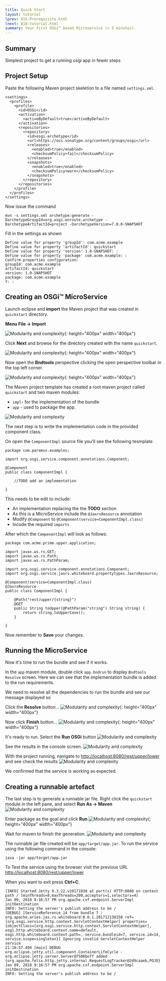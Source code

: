```yaml
---
title: Quick Start 
layout: tutorial
lprev: 015-Prerequisite.html 
lnext: 010-tutorial.html
summary: Your first OSGi™ based Microservice (< 5 minutes). 
---
```


## Summary 

Simplest project to get a running osgi app in fewer steps

## Project Setup

Paste the following Maven project skeletion to a file named `settings.xml`.

    <settings>
      <profiles>
        <profile>
          <id>OSGi</id>
          <activation>
            <activeByDefault>true</activeByDefault>
          </activation>
          <repositories>
            <repository>
              <id>osgi-archetype</id>
              <url>https://oss.sonatype.org/content/groups/osgi</url>
              <releases>
                <enabled>true</enabled>
                <checksumPolicy>fail</checksumPolicy>
              </releases>
              <snapshots>
                <enabled>true</enabled>
                <checksumPolicy>warn</checksumPolicy>
              </snapshots>
            </repository>
          </repositories>
        </profile>
      </profiles>
    </settings>

Now issue the command

    mvn -s settings.xml archetype:generate -DarchetypeGroupId=org.osgi.enroute.archetype -DarchetypeArtifactId=project -DarchetypeVersion=7.0.0-SNAPSHOT


Fill in the settings as shown

    Define value for property 'groupId': com.acme.example
    Define value for property 'artifactId': quickstart
    Define value for property 'version' 1.0-SNAPSHOT: : 
    Define value for property 'package' com.acme.example: : 
    Confirm properties configuration:
    groupId: com.acme.example
    artifactId: quickstart
    version: 1.0-SNAPSHOT
    package: com.acme.example
    Y: : 

## Creating an OSGi™ MicroService

Launch eclipse and **import** the Maven project that was created in `quickstart` directory. 

**Menu File -> Import**

![Modularity and complexity](img/1.png){: height="400px" width="400px"} 

Click **Next** and browse for the directory created with the name `quickstart`.

![Modularity and complexity](img/2.png){: height="400px" width="400px"}
 
Now open the **Bndtools** perspective clicking the open perspective toolbar in the top left corner.

![Modularity and complexity](img/3.png){: height="400px" width="400px"}

The Maven project template has created a root maven project called `quickstart` and two maven modules:

* `impl`-  for the implementation of the bundle 
* `app` - used to package the app.

![Modularity and complexity](img/4.png)

The next step is to write the implementation code in the provided component class. 

On open the `ComponentImpl` source file you'll see the following tesmplate 

    package com.paremus.examples;

    import org.osgi.service.component.annotations.Component;

    @Component
    public class ComponentImpl {
    
        //TODO add an implementation
    
    }

This needs to be edit to include:

* An implementation replacing the the **TODO** section 
* As this is a MicroService include the `@JaxrsResource` annotation
* Modify `@Component` to `@Component(service=ComponentImpl.class)`
* Incude the required `imports`

After which the `CompenentImpl` will look as follows:

    package com.acme.prime.upper.application;

    import javax.ws.rs.GET;
    import javax.ws.rs.Path;
    import javax.ws.rs.PathParam;

    import org.osgi.service.component.annotations.Component;
    import org.osgi.service.jaxrs.whiteboard.propertytypes.JaxrsResource;

    @Component(service=ComponentImpl.class)
    @JaxrsResource
    public class ComponentImpl {
    
        @Path("rest/upper/{string}")
        @GET
        public String toUpper(@PathParam("string") String string) {
            return string.toUpperCase();
        } 
    
    }

Now remember to **Save** your changes.


## Running the MicroService

Now it's time to run the bundle and see if it works. 

In the `app` maven module, double click `app.bndrun` to display `Bndtools Resolve` screen. Here we can see that the implementation bundle is added to the run requirements.

We need to resolve all the dependencies to run the bundle and see our message displayed so 

Click the **Resolve** button...
![Modularity and complexity](img/5.png){: height="400px" width="400px"}

Now click **Finish** button...
![Modularity and complexity](img/6.png){: height="400px" width="400px"}

It's ready to run. Select the **Run OSGi** button
![Modularity and complexity](img/7.png)

See the results in the console screen.
![Modularity and complexity](img/8.png)

With the project running, navigate to [http://localhost:8080/rest/upper/lower](http://localhost:8080/rest/upper/lower) and see check the results
![Modularity and complexity](img/9.png)

We confirmed that the service is working as expected. 


## Creating a runnable artefact

The last step is to generate a runnable jar file. 
Right click the `quickstart` module in the left pane, and select **Run As -> Maven**
![Modularity and complexity](img/10.png)

Enter package as the goal and click **Run**
![Modularity and complexity](img/11.png){: height="400px" width="400px"}

Wait for maven to finish the generation.
![Modularity and complexity](img/12.png)

The runnable jar file created will be `app/target/app.jar`. To run the service using the following command in the console:

    java -jar app/target/app.jar

To Test the service using the browser visit the previous URL [http://localhost:8080/rest/upper/lower](http://localhost:8080/rest/upper/lower)

When you want to exit press **Ctrl+C**.

    [INFO] Started Jetty 9.3.22.v20171030 at port(s) HTTP:8080 on context path / [minThreads=8,maxThreads=200,acceptors=1,selectors=4]
    Jan 09, 2018 9:16:57 PM org.apache.cxf.endpoint.ServerImpl initDestination
    INFO: Setting the server's publish address to be /
    [DEBUG] [ServiceReference 14 from bundle 7 : org.apache.aries.jax.rs.whiteboard:0.0.1.201712130150 ref=[org.osgi.service.http.context.ServletContextHelper] properties={objectClass=[org.osgi.service.http.context.ServletContextHelper], osgi.http.whiteboard.context.name=default, osgi.http.whiteboard.context.path=, service.bundleid=7, service.id=14, service.scope=singleton}] Ignoring invalid ServletContextHelper service
    21:16:57.494 [main] DEBUG org.eclipse.jetty.util.component.ContainerLifeCycle - org.eclipse.jetty.server.Server@7586beff added {org.apache.felix.http.jetty.internal.RequestLogTracker@2d9caaeb,POJO}
    Jan 09, 2018 9:16:57 PM org.apache.cxf.endpoint.ServerImpl initDestination
    INFO: Setting the server's publish address to be /

